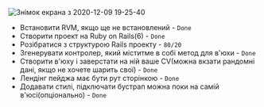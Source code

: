 ![Знімок екрана з 2020-12-09 19-25-40](https://user-images.githubusercontent.com/70092849/101664947-168e7c80-3a55-11eb-9a08-595bef81ae0f.png)

- Встановити RVM, якщо ще не встановлений - `Done`
- Створити проект на Ruby on Rails(6) - `Done`
- Розібратися з структурою Rails проекту - `80/20`
- Згенерувати контролер, який міститме в собі метод для в'юхи - `Done`
- Створити в'юху і заверстати на ній ваше CV(можна вкзати рандомні дані,
   якщо не хочете шарить свої) - `Done`
- Лендінг пейджа має бути рут сторінкою - `Done`
- Додавати стилі, підключати бустрап можна поки на самій в'юсі(опціонально) - `Done`
